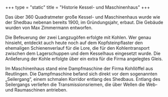 +++
type = "static"
title = "Historie Kessel- und Maschinenhaus"
+++

Das über 360 Quadratmeter große Kessel- und Maschinenhaus wurde wie der Shedbau nebenan bereits 1900, im Gründungsjahr, erbaut. Die Gebäude wurden von Max Zimmermann entworfen.

Die Befeuerung der zwei Langzugöfen erfolgte mit Kohlen. Wer genau hinsieht, entdeckt auch heute noch auf dem Kopfsteinpflaster den ehemaligen Schienenverlauf für die Lore, die für den Kohlentransport zwischen dem Lagerschuppen und dem Kesselhaus eingesetzt wurde. Die Anlieferung der Kohle erfolgte über ein extra für die Firma angelegtes Gleis.

Im Maschinenhaus stand eine Dampfmaschine der Firma Kohllöffel aus Reutlingen. Die Dampfmaschine befand sich direkt vor dem sogenannten „Seilergang“, einem schmalen Korridor entlang des Shedbaus. Entlang des Seilergangs verliefen die Transmissionsriemen, die über Wellen die Web- und Raumaschinen antrieben.
